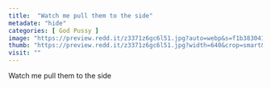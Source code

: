 ```yaml
---
title:  "Watch me pull them to the side"
metadate: "hide"
categories: [ God Pussy ]
image: "https://preview.redd.it/z3371z6gc6l51.jpg?auto=webp&s=f1b383041ada84fefae62f6933f953c79b5d181c"
thumb: "https://preview.redd.it/z3371z6gc6l51.jpg?width=640&crop=smart&auto=webp&s=793b6466104e54f3cf744b058cfac20963cba836"
visit: ""
---
```

Watch me pull them to the side
